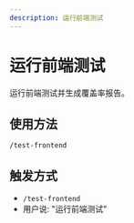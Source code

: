 ```yaml
---
description: 运行前端测试
---
```


# 运行前端测试

运行前端测试并生成覆盖率报告。

## 使用方法

```
/test-frontend
```

## 触发方式

- `/test-frontend`
- 用户说: "运行前端测试"

